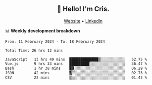 
<h2 align="center">👋 Hello! I'm Cris.</h2>
<p align="center">
  <a href="https://www.criscunas.dev">Website</a> •
  <a href="https://www.linkedin.com/in/cristophercunas/">LinkedIn</a> 
</p>


📊 **Weekly development breakdown**
<!--START_SECTION:waka-->

```txt
From: 11 February 2024 - To: 18 February 2024

Total Time: 26 hrs 12 mins

JavaScript   13 hrs 49 mins  █████████████▒░░░░░░░░░░░   52.75 %
Vue.js       9 hrs 33 mins   █████████░░░░░░░░░░░░░░░░   36.47 %
Bash         1 hr 38 mins    █▓░░░░░░░░░░░░░░░░░░░░░░░   06.29 %
JSON         42 mins         ▓░░░░░░░░░░░░░░░░░░░░░░░░   02.73 %
CSV          22 mins         ▒░░░░░░░░░░░░░░░░░░░░░░░░   01.43 %
```

<!--END_SECTION:waka-->
